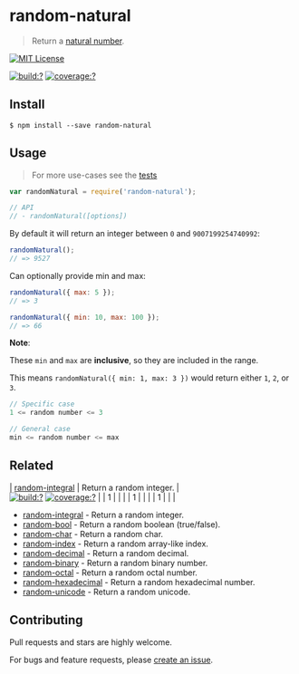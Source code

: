 # random-natural

> Return a [natural number](https://en.wikipedia.org/wiki/Natural_number).

[![MIT License](https://img.shields.io/badge/license-MIT_License-green.svg?style=flat-square)](https://github.com/mock-end/random-natural/blob/master/LICENSE)

[![build:?](https://img.shields.io/travis/mock-end/random-natural/master.svg?style=flat-square)](https://travis-ci.org/mock-end/random-natural)
[![coverage:?](https://img.shields.io/coveralls/mock-end/random-natural/master.svg?style=flat-square)](https://coveralls.io/github/mock-end/random-natural)


## Install

```
$ npm install --save random-natural
```

## Usage

> For more use-cases see the [tests](https://github.com/mock-end/random-natural/blob/master/test/spec/index.js)

```js
var randomNatural = require('random-natural');

// API
// - randomNatural([options])
```

By default it will return an integer between `0` and `9007199254740992`:

```js
randomNatural();
// => 9527
```

Can optionally provide min and max:

```js
randomNatural({ max: 5 });
// => 3

randomNatural({ min: 10, max: 100 });
// => 66
```

**Note**:

These `min` and `max` are **inclusive**, so they are included in the range.

This means `randomNatural({ min: 1, max: 3 })` would return either `1`, `2`, or `3`.

```js
// Specific case
1 <= random number <= 3

// General case
min <= random number <= max
```

## Related

| [random-integral](https://github.com/mock-end/random-integral) | Return a random integer.  |  
[![build:?](https://img.shields.io/travis/mock-end/random-integral/master.svg?style=flat-square)](https://travis-ci.org/mock-end/random-integral)
[![coverage:?](https://img.shields.io/coveralls/mock-end/random-integral/master.svg?style=flat-square)](https://coveralls.io/github/mock-end/random-integral) | 
|  1 |   |   | 
|  1 |   |   | 
|  1 |   |   | 

- [random-integral](https://github.com/mock-end/random-integral) - Return a random integer.
- [random-bool](https://github.com/mock-end/random-bool) - Return a random boolean (true/false).
- [random-char](https://github.com/mock-end/random-char) - Return a random char.
- [random-index](https://github.com/mock-end/random-index) - Return a random array-like index.
- [random-decimal](https://github.com/mock-end/random-decimal) - Return a random decimal.
- [random-binary](https://github.com/mock-end/random-binary) - Return a random binary number.
- [random-octal](https://github.com/mock-end/random-octal) - Return a random octal number.
- [random-hexadecimal](https://github.com/mock-end/random-hexadecimal) - Return a random hexadecimal number.
- [random-unicode](https://github.com/mock-end/random-unicode) - Return a random unicode. 

## Contributing

Pull requests and stars are highly welcome.

For bugs and feature requests, please [create an issue](https://github.com/mock-end/random-natural/issues/new).
